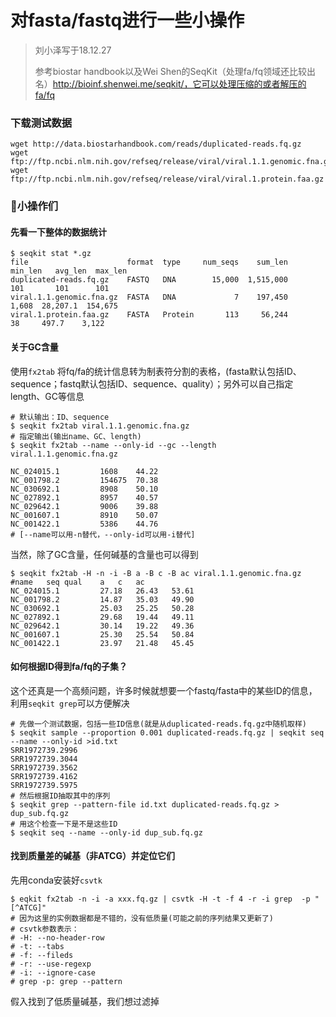 # 对fasta/fastq进行一些小操作

> 刘小泽写于18.12.27
>
> 参考biostar handbook以及Wei Shen的SeqKit（处理fa/fq领域还比较出名）http://bioinf.shenwei.me/seqkit/，它可以处理压缩的或者解压的fa/fq

### 下载测试数据

```shell
wget http://data.biostarhandbook.com/reads/duplicated-reads.fq.gz
wget ftp://ftp.ncbi.nlm.nih.gov/refseq/release/viral/viral.1.1.genomic.fna.gz
wget ftp://ftp.ncbi.nlm.nih.gov/refseq/release/viral/viral.1.protein.faa.gz
```

### 小操作们

#### 先看一下整体的数据统计

```shell
$ seqkit stat *.gz
file                      format  type     num_seqs    sum_len  min_len   avg_len  max_len
duplicated-reads.fq.gz    FASTQ   DNA        15,000  1,515,000      101       101      101
viral.1.1.genomic.fna.gz  FASTA   DNA             7    197,450    1,608  28,207.1  154,675
viral.1.protein.faa.gz    FASTA   Protein       113     56,244       38     497.7    3,122
```

#### 关于GC含量

使用`fx2tab` 将fq/fa的统计信息转为制表符分割的表格，(fasta默认包括ID、sequence；fastq默认包括ID、sequence、quality）；另外可以自己指定length、GC等信息

```shell
# 默认输出：ID、sequence
$ seqkit fx2tab viral.1.1.genomic.fna.gz
# 指定输出(输出name、GC、length)
$ seqkit fx2tab --name --only-id --gc --length 
viral.1.1.genomic.fna.gz

NC_024015.1			1608	44.22
NC_001798.2			154675	70.38
NC_030692.1			8908	50.10
NC_027892.1			8957	40.57
NC_029642.1			9006	39.88
NC_001607.1			8910	50.07
NC_001422.1			5386	44.76
# [--name可以用-n替代，--only-id可以用-i替代]
```

当然，除了GC含量，任何碱基的含量也可以得到

```shell
$ seqkit fx2tab -H -n -i -B a -B c -B ac viral.1.1.genomic.fna.gz
#name	seq	qual	a	c	ac
NC_024015.1			27.18	26.43	53.61
NC_001798.2			14.87	35.03	49.90
NC_030692.1			25.03	25.25	50.28
NC_027892.1			29.68	19.44	49.11
NC_029642.1			30.14	19.22	49.36
NC_001607.1			25.30	25.54	50.84
NC_001422.1			23.97	21.48	45.45
```

#### 如何根据ID得到fa/fq的子集？

这个还真是一个高频问题，许多时候就想要一个fastq/fasta中的某些ID的信息，利用`seqkit grep`可以方便解决

```shell
# 先做一个测试数据，包括一些ID信息(就是从duplicated-reads.fq.gz中随机取样)
$ seqkit sample --proportion 0.001 duplicated-reads.fq.gz | seqkit seq --name --only-id >id.txt
SRR1972739.2996
SRR1972739.3044
SRR1972739.3562
SRR1972739.4162
SRR1972739.5975
# 然后根据ID抽取其中的序列
$ seqkit grep --pattern-file id.txt duplicated-reads.fq.gz > dup_sub.fq.gz
# 用这个检查一下是不是这些ID
$ seqkit seq --name --only-id dup_sub.fq.gz
```

#### 找到质量差的碱基（非ATCG）并定位它们

先用conda安装好`csvtk` 

```shell
$ eqkit fx2tab -n -i -a xxx.fq.gz | csvtk -H -t -f 4 -r -i grep  -p "[^ATCG]"
# 因为这里的实例数据都是不错的，没有低质量(可能之前的序列结果又更新了)
# csvtk参数表示：
# -H: --no-header-row 
# -t: --tabs 
# -f: --fileds 
# -r: --use-regexp
# -i: --ignore-case
# grep -p: grep --pattern
```

假入找到了低质量碱基，我们想过滤掉

